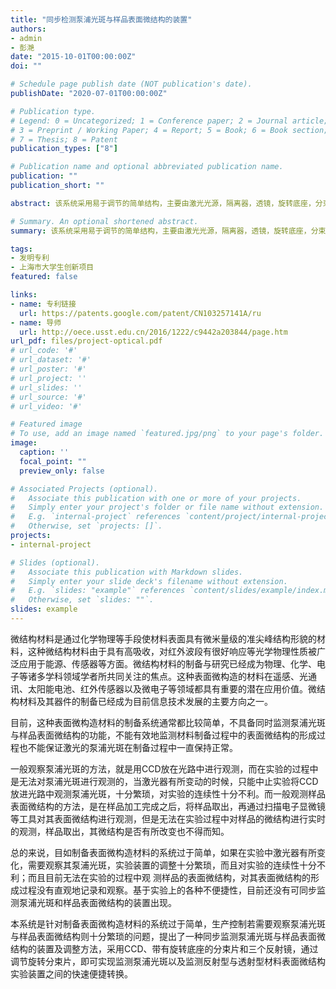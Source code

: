 ```yaml
---
title: "同步检测泵浦光斑与样品表面微结构的装置"
authors:
- admin
- 彭滟
date: "2015-10-01T00:00:00Z"
doi: ""

# Schedule page publish date (NOT publication's date).
publishDate: "2020-07-01T00:00:00Z"

# Publication type.
# Legend: 0 = Uncategorized; 1 = Conference paper; 2 = Journal article;
# 3 = Preprint / Working Paper; 4 = Report; 5 = Book; 6 = Book section;
# 7 = Thesis; 8 = Patent
publication_types: ["8"]

# Publication name and optional abbreviated publication name.
publication: ""
publication_short: ""

abstract: 该系统采用易于调节的简单结构，主要由激光光源，隔离器，透镜，旋转底座，分束片，衰减片，CCD图像传感器，样品台，二维步进电机，三个反射镜及光垃圾桶制成。激光光源发出的激光沿水平方向依次经过隔离器、透镜、分束片聚焦样品台上，分束片下方，与激光垂直方向依次排衰减片和CCD图像传感器，经分束片反射激光垂直向上依次经过第一反射镜、第二反射镜、第三反射镜后光反射回样品背面，光垃圾桶为移动件，用于遮挡光路。通过移动光垃圾桶和调整分束片方向，实现泵浦光斑与反射及透射型样品表面微结构的监测，构成简单，容易操作。

# Summary. An optional shortened abstract.
summary: 该系统采用易于调节的简单结构，主要由激光光源，隔离器，透镜，旋转底座，分束片，衰减片，CCD图像传感器，样品台，二维步进电机，三个反射镜及光垃圾桶制成。通过移动光垃圾桶和调整分束片方向，实现泵浦光斑与反射及透射型样品表面微结构的监测，构成简单，容易操作。

tags:
- 发明专利
- 上海市大学生创新项目
featured: false

links:
- name: 专利链接
  url: https://patents.google.com/patent/CN103257141A/ru
- name: 导师
  url: http://oece.usst.edu.cn/2016/1222/c9442a203844/page.htm  
url_pdf: files/project-optical.pdf
# url_code: '#'
# url_dataset: '#'
# url_poster: '#'
# url_project: ''
# url_slides: ''
# url_source: '#'
# url_video: '#'

# Featured image
# To use, add an image named `featured.jpg/png` to your page's folder. 
image:
  caption: ''
  focal_point: ""
  preview_only: false

# Associated Projects (optional).
#   Associate this publication with one or more of your projects.
#   Simply enter your project's folder or file name without extension.
#   E.g. `internal-project` references `content/project/internal-project/index.md`.
#   Otherwise, set `projects: []`.
projects:
- internal-project

# Slides (optional).
#   Associate this publication with Markdown slides.
#   Simply enter your slide deck's filename without extension.
#   E.g. `slides: "example"` references `content/slides/example/index.md`.
#   Otherwise, set `slides: ""`.
slides: example
---
```


微结构材料是通过化学物理等手段使材料表面具有微米量级的准尖峰结构形貌的材料，这种微结构材料由于具有高吸收，对红外波段有很好响应等光学物理性质被广泛应用于能源、传感器等方面。微结构材料的制备与研究已经成为物理、化学、电子等诸多学科领域学者所共同关注的焦点。这种表面微构造的材料在遥感、光通讯、太阳能电池、红外传感器以及微电子等领域都具有重要的潜在应用价值。微结构材料及其器件的制备已经成为目前信息技术发展的主要方向之一。

目前，这种表面微构造材料的制备系统通常都比较简单，不具备同时监测泵浦光斑与样品表面微结构的功能，不能有效地监测材料制备过程中的表面微结构的形成过程也不能保证激光的泵浦光斑在制备过程中一直保持正常。

一般观察泵浦光斑的方法，就是用CCD放在光路中进行观测，而在实验的过程中是无法对泵浦光斑进行观测的，当激光器有所变动的时候，只能中止实验将CCD放进光路中观测泵浦光斑，十分繁琐，对实验的连续性十分不利。而一般观测样品表面微结构的方法，是在样品加工完成之后，将样品取出，再通过扫描电子显微镜等工具对其表面微结构进行观测，但是无法在实验过程中对样品的微结构进行实时的观测，样品取出，其微结构是否有所改变也不得而知。

总的来说，目如制备表面微构造材料的系统过于简单，如果在实验中激光器有所变化，需要观察其泵浦光斑，实验装置的调整十分繁琐，而且对实验的连续性十分不利；而且目前无法在实验的过程中观 测样品的表面微结构，对其表面微结构的形成过程没有直观地记录和观察。基于实验上的各种不便捷性，目前还没有可同步监测泵浦光斑和样品表面微结构的装置出现。

本系统是针对制备表面微构造材料的系统过于简单，生产控制若需要观察泵浦光斑与样品表面微结构则十分繁琐的问题，提出了一种同步监测泵浦光斑与样品表面微结构的装置及调整方法，采用CCD、带有旋转底座的分束片和三个反射镜，通过调节旋转分束片，即可实现监测泵浦光斑以及监测反射型与透射型材料表面微结构实验装置之间的快速便捷转换。
